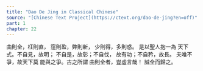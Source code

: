 ```yaml
---
title: "Dao De Jing in Classical Chinese"
source: "[Chinese Text Project](https://ctext.org/dao-de-jing?en=off)"
part: 1
chapter: 22
---
```

曲則全，枉則直，
窪則盈，弊則新，
少則得，多則惑。
是以聖人抱一為
天下式。不自見，故明；
不自是，故彰；不自伐，
故有功；不自矜，故長。
夫唯不爭，故天下莫
能與之爭。古之所謂
曲則全者，豈虛言哉！
誠全而歸之。